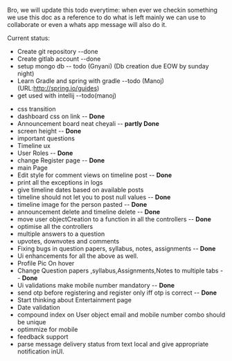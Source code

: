 Bro, we will update this todo everytime:
when ever we checkin something we use this doc as a reference to do what is left mainly  we can use to collaborate or even a
whats app message will also do it.

Current status:
* Create git repository  --done
* Create gitlab account --done
* setup mongo db    -- todo (Gnyani) (Db creation due EOW by sunday night)
* Learn Gradle and spring with gradle --todo (Manoj) (URL:http://spring.io/guides)
* get used with intellij --todo(manoj)

- css transition 
- dashboard css on link -- **Done**
- Announcement board neat cheyali -- **partly Done**
- screen height -- **Done**
- important questions 
- Timeline ux
- User Roles -- **Done**
- change Register page -- **Done**
- main Page                               
- Edit style for comment views on timeline post -- **Done**
- print all the exceptions in logs
- give timeline dates based on available posts
- timeline should not let you to post null values -- **Done**
- timeline image for the person pasted  -- **Done**
- announcement delete and timeline delete -- **Done**
- move user objectCreation to a function in all the controllers -- **Done**
- optimise all the controllers
- multiple answers to a question
- upvotes, downvotes and comments
- Fixing bugs in question papers, syllabus, notes, assignments -- **Done**
- Ui enhancements for all the above as well.
- Profile Pic On hover 
- Change Question papers ,syllabus,Assignments,Notes to multiple tabs -- **Done**
- Ui validations make mobile number mandatory -- **Done**
- send otp before registering and register only iff otp is correct -- **Done**
- Start thinking about Entertainment page
- Date validation
- compound index on User object email and mobile number combo should be unique
- optimmize for mobile
- feedback support 
- parse message delivery status from text local and give appropriate notification inUI.